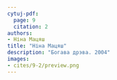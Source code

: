```yaml
---
cytuj-pdf:
  page: 9
  citation: 2
authors:
- Ніна Мацяш
title: "Ніна Мацяш"
description: "Богава дрэва. 2004"
images:
- cites/9-2/preview.png
---
```

